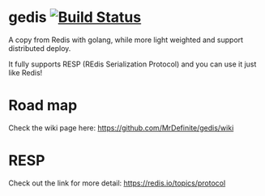 # gedis [![Build Status](https://travis-ci.org/MrDefinite/gedis.svg?branch=master)](https://travis-ci.org/MrDefinite/gedis)
A copy from Redis with golang, while more light weighted and support distributed deploy.

It fully supports RESP (REdis Serialization Protocol) and you can use it just like Redis!




# Road map
Check the wiki page here: https://github.com/MrDefinite/gedis/wiki


# RESP
Check out the link for more detail: https://redis.io/topics/protocol
